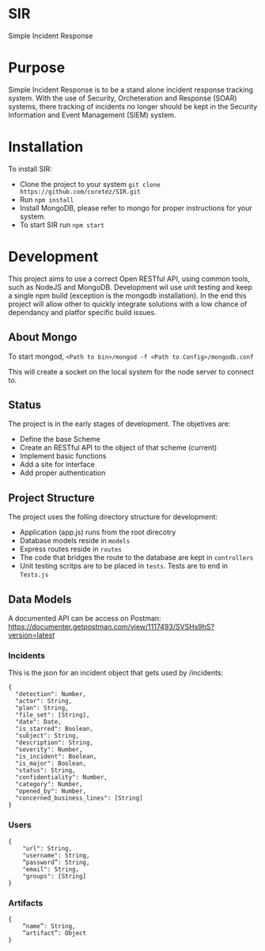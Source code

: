# SIR
Simple Incident Response

# Purpose
Simple Incident Response is to be a stand alone incident response tracking system.  With the use of Security, Orcheteration and Response (SOAR) systems, there tracking of incidents no longer should be kept in the Security Information and Event Management (SIEM) system.

# Installation
To install SIR:
* Clone the project to your system `git clone https://github.com/coretez/SIR.git`
* Run `npm install`
* Install MongoDB, please refer to mongo for proper instructions for your system.
* To start SIR run `npm start`

# Development
This project aims to use a correct Open RESTful API, using common tools, such as NodeJS and MongoDB. Development wil use unit testing and keep a single npm build (exception is the mongodb installation).
In the end this project will allow other to quickly integrate solutions with a low chance of dependancy and platfor specific build issues.

## About Mongo
To start mongod, 
`<Path to bin>/mongod -f <Path to Config>/mongodb.conf`

This will create a socket on the local system for the node server to connect to.

## Status
The project is in the early stages of development. The objetives are:
* Define the base Scheme
* Create an RESTful API to the object of that scheme (current)
* Implement basic functions
* Add a site for interface
* Add proper authentication

## Project Structure
The project uses the folling directory structure for development:
* Application (app.js) runs from the root direcotry
* Database models reside in `models`
* Express routes reside in `routes`
* The code that bridges the route to the database are kept in `controllers`
* Unit testing scritps are to be placed in `tests`.  Tests are to end in `Tests.js`

## Data Models
A documented API can be access on Postman: https://documenter.getpostman.com/view/1117493/SVSHs9hS?version=latest

### Incidents
This is the json for an incident object that gets used by /incidents:
```
{
  "detection": Number,
  "actor": String,
  "plan": String,
  "file_set": [String],
  "date": Date,
  "is_starred": Boolean,
  "subject": String,
  "description": String,
  "severity": Number,
  "is_incident": Boolean,
  "is_major": Boolean,
  "status": String,
  "confidentiality": Number,
  "category": Number,
  "opened_by": Number,
  "concerned_business_lines": [String]
}
```

### Users
```
{
    "url": String,
    "username": String,
    “password”: String,
    "email": String,
    "groups": [String]
}
```

### Artifacts
```
{
	“name”: String,
	“artifact”: Object
}
```
